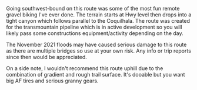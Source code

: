 Going southwest-bound on this route was some of the most fun remote gravel biking I've ever done. The terrain starts at Hwy level then drops into a tight canyon which follows parallel to the Coquilhala. The route was created for the transmountain pipeline which is in active development so you will likely pass some constructions equipment/activity depending on the day. 

The November 2021 floods may have caused serious damage to this route as there are multiple bridges so use at your own risk. Any info or trip reports since then would be appreciated. 

On a side note, I wouldn't recommend this route uphill due to the combination of gradient and rough trail surface. It's dooable but you want big AF tires and serious granny gears.